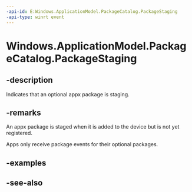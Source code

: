 ```yaml
---
-api-id: E:Windows.ApplicationModel.PackageCatalog.PackageStaging
-api-type: winrt event
---
```


<!-- Event syntax
public event Windows.Foundation.TypedEventHandler PackageStaging<Windows.ApplicationModel.PackageCatalog,  Windows.ApplicationModel.PackageStagingEventArgs>
-->

# Windows.ApplicationModel.PackageCatalog.PackageStaging

## -description
Indicates that an optional appx package is staging.

## -remarks
An appx package is staged when it is added to the device but is not yet registered.

Apps only receive package events for their optional packages.

## -examples

## -see-also
